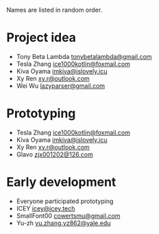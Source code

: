 Names are listed in random order.

# Project idea

+ Tony Beta Lambda <tonybetalambda@gmail.com>
+ Tesla Zhang <ice1000kotlin@foxmail.com>
+ Kiva Oyama <imkiva@islovely.icu>
+ Xy Ren <xy.r@outlook.com>
+ Wei Wu <lazyparser@gmail.com>

# Prototyping

+ Tesla Zhang <ice1000kotlin@foxmail.com>
+ Kiva Oyama <imkiva@islovely.icu>
+ Xy Ren <xy.r@outlook.com>
+ Glavo <zjx001202@126.com>

# Early development

+ Everyone participated prototyping
+ ICEY <icey@icey.tech>
+ SmallFont00 <cowertsmu@gmail.com>
+ Yu-zh <yu.zhang.yz862@yale.edu>
